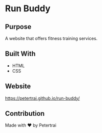 # Run Buddy

## Purpose
A website that offers fitness training services.

## Built With
* HTML
* CSS

## Website
https://petertrai.github.io/run-buddy/

## Contribution
Made with ❤️ by Petertrai
